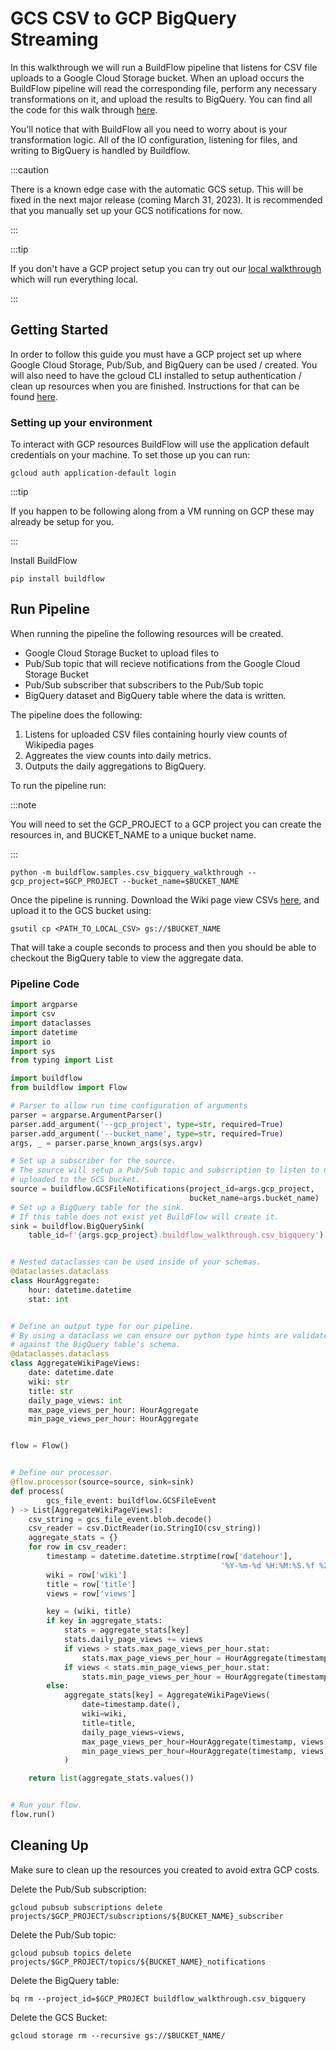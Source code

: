 # GCS CSV to GCP BigQuery Streaming

In this walkthrough we will run a BuildFlow pipeline that listens for CSV file uploads to a Google Cloud Storage bucket. When an upload occurs the BuildFlow pipeline will read the corresponding file, perform any necessary transformations on it, and upload the results to BigQuery. You can find all the code for this walk through [here](https://github.com/launchflow/buildflow/blob/main/buildflow/samples/csv_bigquery_walkthrough.py).

You'll notice that with BuildFlow all you need to worry about is your transformation logic. All of the IO configuration, listening for files, and writing to BigQuery is handled by Buildflow.

:::caution

There is a known edge case with the automatic GCS setup. This will be fixed in the next major release (coming March 31, 2023). It is recommended that you manually set up your GCS notifications for now.

:::

:::tip

If you don't have a GCP project setup you can try out our [local walkthrough](./local_pubsub_streaming.md) which will run everything local.

:::

## Getting Started

In order to follow this guide you must have a GCP project set up where Google Cloud Storage, Pub/Sub, and BigQuery can be used / created. You will also need to have the gcloud CLI installed to setup authentication / clean up resources when you are finished. Instructions for that can be found [here](https://cloud.google.com/sdk/docs/install).

### Setting up your environment

To interact with GCP resources BuildFlow will use the application default
credentials on your machine. To set those up you can run:

```
gcloud auth application-default login
```

:::tip

If you happen to be following along from a VM running on GCP these may already
be setup for you.

:::

Install BuildFlow

```
pip install buildflow
```

## Run Pipeline

When running the pipeline the following resources will be created.

- Google Cloud Storage Bucket to upload files to
- Pub/Sub topic that will recieve notifications from the Google Cloud Storage Bucket
- Pub/Sub subscriber that subscribers to the Pub/Sub topic
- BigQuery dataset and BigQuery table where the data is written.

The pipeline does the following:

1. Listens for uploaded CSV files containing hourly view counts of Wikipedia pages
2. Aggreates the view counts into daily metrics.
3. Outputs the daily aggregations to BigQuery.

To run the pipeline run:

:::note

You will need to set the GCP_PROJECT to a GCP project you can create the resources in, and BUCKET_NAME to a unique bucket name.

:::

```
python -m buildflow.samples.csv_bigquery_walkthrough --gcp_project=$GCP_PROJECT --bucket_name=$BUCKET_NAME
```

Once the pipeline is running. Download the Wiki page view CSVs [here](./assets/wiki_page_views.csv), and upload it to the GCS bucket using:

```
gsutil cp <PATH_TO_LOCAL_CSV> gs://$BUCKET_NAME
```

That will take a couple seconds to process and then you should be able to checkout the BigQuery table to view the aggregate data.

### Pipeline Code

```python
import argparse
import csv
import dataclasses
import datetime
import io
import sys
from typing import List

import buildflow
from buildflow import Flow

# Parser to allow run time configuration of arguments
parser = argparse.ArgumentParser()
parser.add_argument('--gcp_project', type=str, required=True)
parser.add_argument('--bucket_name', type=str, required=True)
args, _ = parser.parse_known_args(sys.argv)

# Set up a subscriber for the source.
# The source will setup a Pub/Sub topic and subscription to listen to new files
# uploaded to the GCS bucket.
source = buildflow.GCSFileNotifications(project_id=args.gcp_project,
                                        bucket_name=args.bucket_name)
# Set up a BigQuery table for the sink.
# If this table does not exist yet BuildFlow will create it.
sink = buildflow.BigQuerySink(
    table_id=f'{args.gcp_project}.buildflow_walkthrough.csv_bigquery')


# Nested dataclasses can be used inside of your schemas.
@dataclasses.dataclass
class HourAggregate:
    hour: datetime.datetime
    stat: int


# Define an output type for our pipeline.
# By using a dataclass we can ensure our python type hints are validated
# against the BigQuery table's schema.
@dataclasses.dataclass
class AggregateWikiPageViews:
    date: datetime.date
    wiki: str
    title: str
    daily_page_views: int
    max_page_views_per_hour: HourAggregate
    min_page_views_per_hour: HourAggregate


flow = Flow()


# Define our processor.
@flow.processor(source=source, sink=sink)
def process(
        gcs_file_event: buildflow.GCSFileEvent
) -> List[AggregateWikiPageViews]:
    csv_string = gcs_file_event.blob.decode()
    csv_reader = csv.DictReader(io.StringIO(csv_string))
    aggregate_stats = {}
    for row in csv_reader:
        timestamp = datetime.datetime.strptime(row['datehour'],
                                               '%Y-%m-%d %H:%M:%S.%f %Z')
        wiki = row['wiki']
        title = row['title']
        views = row['views']

        key = (wiki, title)
        if key in aggregate_stats:
            stats = aggregate_stats[key]
            stats.daily_page_views += views
            if views > stats.max_page_views_per_hour.stat:
                stats.max_page_views_per_hour = HourAggregate(timestamp, views)
            if views < stats.min_page_views_per_hour.stat:
                stats.min_page_views_per_hour = HourAggregate(timestamp, views)
        else:
            aggregate_stats[key] = AggregateWikiPageViews(
                date=timestamp.date(),
                wiki=wiki,
                title=title,
                daily_page_views=views,
                max_page_views_per_hour=HourAggregate(timestamp, views),
                min_page_views_per_hour=HourAggregate(timestamp, views),
            )

    return list(aggregate_stats.values())


# Run your flow.
flow.run()
```

## Cleaning Up

Make sure to clean up the resources you created to avoid extra GCP costs.

Delete the Pub/Sub subscription:

```
gcloud pubsub subscriptions delete projects/$GCP_PROJECT/subscriptions/${BUCKET_NAME}_subscriber
```

Delete the Pub/Sub topic:

```
gcloud pubsub topics delete projects/$GCP_PROJECT/topics/${BUCKET_NAME}_notifications
```

Delete the BigQuery table:

```
bq rm --project_id=$GCP_PROJECT buildflow_walkthrough.csv_bigquery
```

Delete the GCS Bucket:

```
gcloud storage rm --recursive gs://$BUCKET_NAME/
```
